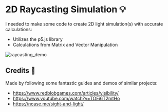 # 2D Raycasting Simulation 💡
I needed to make some code to create 2D light simulation(s) with accurate calculations:
- Utilizes the p5.js library
- Calculations from Matrix and Vector Manipulation

![raycasting_demo](https://github.com/DylanHalstead/2d-raycasting/assets/70990184/d3a8297b-76fd-4c35-9527-37f7ebde1706)

## Credits 📖
Made by following some fantastic guides and demos of similar projects:
- https://www.redblobgames.com/articles/visibility/
- https://www.youtube.com/watch?v=TOEi6T2mtHo
- https://ncase.me/sight-and-light/
